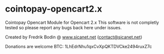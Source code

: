 # cointopay-opencart2.x

Cointopay Opencart Module for Opencart 2.x
This software is not completly tested so please report any bugs back here under issues.

Created by Fredrik Bodin @ www.sicanet.net  (contact@sicanet.net)

Donations are welcome
BTC: 1LhEdrNhu1qxCvXpQKTDVCke2494ruxZ7c
